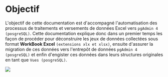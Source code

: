 # Objectif 

L'objectif de cette documentation est d'accompagné l'automatisation des processus de traitements et versements de données Excel vers `pgAdmin 4 (posgreSQL)`. Cette documentation explique donc dans un premier temps les façon de procéder pour déconstruire les jeux de données collectées sous format **WorkBook Excel** `(extensions xlx et xlsx)`, ensuite d'assurer la migration de ces données vers l'entrepôt de données `pgAdmin 4 (posgreSQL)` et enfin d'engister ces données dans leurs structures originales en tant que `Vues (posgreSQL)`. 

![](avnt_apres_migres.PNG)



```{tableofcontents}
```
